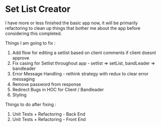 # Set List Creator

I have more or less finished the basic app now, it will be primarily refactoring to clean up things that bother me about the app before considering this completed.

Things I am going to fix :
1) Add flow for editing a setlist based on client comments if client doesnt approve
2) Fix casing for Setlist throughout app - setlist => setList, bandLeader => bandleader
3) Error Message Handling - rethink strategy with redux to clear error messaging
4) Remove password from response
5) Redirect Bugs in HOC for Client / Bandleader
6) Styling

Things to do after fixing :
1) Unit Tests + Refactoring - Back End 
2) Unit Tests + Refactoring - Front End